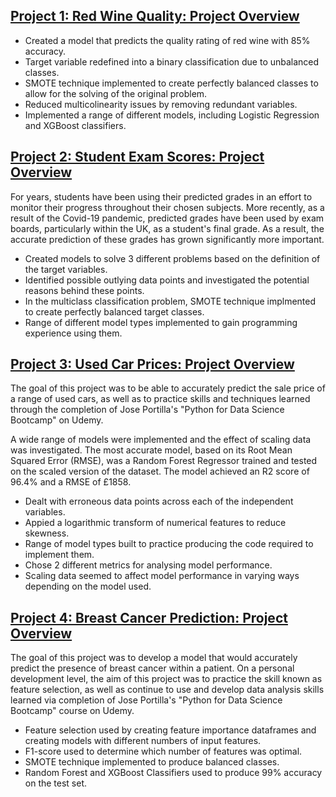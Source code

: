 ## [Project 1: Red Wine Quality: Project Overview](https://github.com/sykes14596/Red_Wine_Quality)

* Created a model that predicts the quality rating of red wine with 85% accuracy.
* Target variable redefined into a binary classification due to unbalanced classes.
* SMOTE technique implemented to create perfectly balanced classes to allow for the solving of the original problem.
* Reduced multicolinearity issues by removing redundant variables.
* Implemented a range of different models, including Logistic Regression and XGBoost classifiers.


## [Project 2: Student Exam Scores: Project Overview](https://github.com/sykes14596/Student_Exam_Results)

For years, students have been using their predicted grades in an effort to monitor their progress throughout their chosen subjects. More recently, as a result of the Covid-19 pandemic, predicted grades have been used by exam boards, particularly within the UK, as a student's final grade. As a result, the accurate prediction of these grades has grown significantly more important.

* Created models to solve 3 different problems based on the definition of the target variables.
* Identified possible outlying data points and investigated the potential reasons behind these points.
* In the multiclass classification problem, SMOTE technique implmented to create perfectly balanced target classes.
* Range of different model types implemented to gain programming experience using them.

## [Project 3: Used Car Prices: Project Overview](https://github.com/sykes14596/Used_Car_Prices)

The goal of this project was to be able to accurately predict the sale price of a range of used cars, as well as to practice skills and techniques learned through the completion of Jose Portilla's "Python for Data Science Bootcamp" on Udemy.

A wide range of models were implemented and the effect of scaling data was investigated. The most accurate model, based on its Root Mean Squared Error (RMSE), was a Random Forest Regressor trained and tested on the scaled version of the dataset. The model achieved an R2 score of 96.4% and a RMSE of £1858.

* Dealt with erroneous data points across each of the independent variables.
* Appied a logarithmic transform of numerical features to reduce skewness.
* Range of model types built to practice producing the code required to implement them. 
* Chose 2 different metrics for analysing model performance.
* Scaling data seemed to affect model performance in varying ways depending on the model used.

## [Project 4: Breast Cancer Prediction: Project Overview](https://github.com/sykes14596/Breast_Cancer_Prediciton)

The goal of this project was to develop a model that would accurately predict the presence of breast cancer within a patient. On a personal development level, the aim of this project was to practice the skill known as feature selection, as well as continue to use and develop data analysis skills learned via completion of Jose Portilla's "Python for Data Science Bootcamp" course on Udemy.

* Feature selection used by creating feature importance dataframes and creating models with different numbers of input features.
* F1-score used to determine which number of features was optimal.
* SMOTE technique implemented to produce balanced classes.
* Random Forest and XGBoost Classifiers used to produce 99% accuracy on the test set.